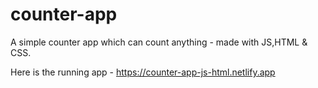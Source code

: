 # counter-app
A simple counter app which can count anything - made with JS,HTML &amp; CSS.

Here is the running app - https://counter-app-js-html.netlify.app
